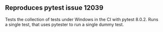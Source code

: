 ## Reproduces pytest issue 12039 
Tests the collection of tests under Windows in the CI with pytest 8.0.2.
Runs a single test, that uses pytester to run a single dummy test.
